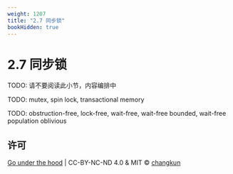 ```yaml
---
weight: 1207
title: "2.7 同步锁"
bookHidden: true
---
```


# 2.7 同步锁

TODO: 请不要阅读此小节，内容编排中


TODO: mutex, spin lock, transactional memory

TODO: obstruction-free, lock-free, wait-free, wait-free bounded, wait-free population oblivious

## 许可

[Go under the hood](https://github.com/changkun/go-under-the-hood) | CC-BY-NC-ND 4.0 & MIT &copy; [changkun](https://changkun.de)
